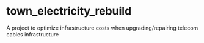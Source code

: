 # town_electricity_rebuild
A project to optimize infrastructure costs when upgrading/repairing telecom cables infrastructure
                                                                                                                                                                                                                                                                                                                                   
